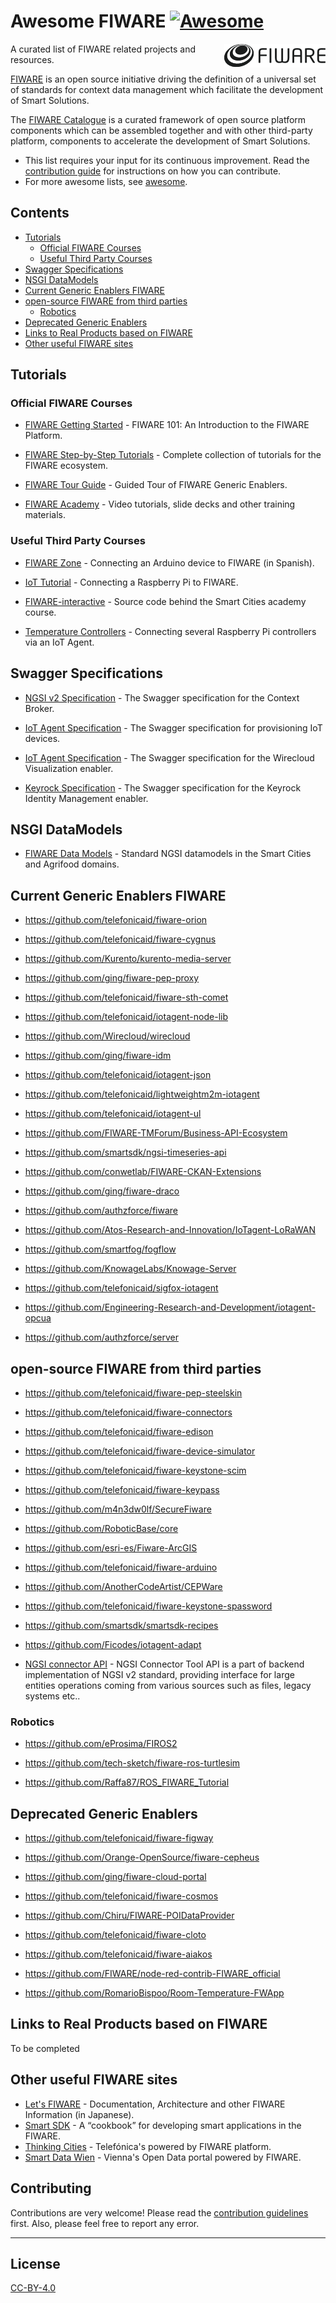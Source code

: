 # Awesome FIWARE [![Awesome](https://awesome.re/badge.svg)](https://awesome.re)

[<img src="logo.png" align="right" width="162">](https://www.fiware.org/)

A curated list of FIWARE related projects and resources.

[FIWARE](https://www.fiware.org/) is an open source initiative driving the definition of a universal set of standards
for context data management which facilitate the development of Smart Solutions.

The [FIWARE Catalogue](https://github.com/FIWARE/catalogue) is a curated framework of open source platform components
which can be assembled together and with other third-party platform, components to accelerate the development of Smart
Solutions.

-   This list requires your input for its continuous improvement. Read the [contribution guide](contributing.md) for
    instructions on how you can contribute.
-   For more awesome lists, see [awesome](https://github.com/sindresorhus/awesome).

## Contents

-   [Tutorials](#tutorials)
    -   [Official FIWARE Courses](#official-fiware-courses)
    -   [Useful Third Party Courses](#useful-third-party-courses)
-   [Swagger Specifications](#swagger-specifications)
-   [NSGI DataModels](#nsgi-datamodels)
-   [Current Generic Enablers FIWARE](#current-generic-enablers-fiware)
-   [open-source FIWARE from third parties](#open-source-fiware-from-third-parties)
    -   [Robotics](#robotics)
-   [Deprecated Generic Enablers](#deprecated-generic-enablers)
-   [Links to Real Products based on FIWARE](#links-to-real-products-based-on-fiware)
-   [Other useful FIWARE sites](#other-useful-fiware-sites)

## Tutorials

### Official FIWARE Courses

-   [FIWARE Getting Started](https://github.com/FIWARE/tutorials.Getting-Started) - FIWARE 101: An Introduction to the
    FIWARE Platform.
-   [FIWARE Step-by-Step Tutorials](https://fiware-tutorials.readthedocs.io/en/latest/) - Complete collection of
    tutorials for the FIWARE ecosystem.

-   [FIWARE Tour Guide](https://fiwaretourguide.readthedocs.io/en/latest/) - Guided Tour of FIWARE Generic Enablers.

-   [FIWARE Academy](https://github.com/FIWARE/academy) - Video tutorials, slide decks and other training materials.

### Useful Third Party Courses

-   [FIWARE Zone](https://github.com/FIWAREZone/IoT_Course) - Connecting an Arduino device to FIWARE (in Spanish).

-   [IoT Tutorial](https://github.com/rahul606/FIWARE-IoT-Tutorial) - Connecting a Raspberry Pi to FIWARE.

-   [FIWARE-interactive](https://github.com/GernotBoege/FIWARE-interactive) - Source code behind the Smart Cities
    academy course.

-   [Temperature Controllers](https://github.com/jmcanterafonseca/fiware-examples) - Connecting several Raspberry Pi
    controllers via an IoT Agent.

## Swagger Specifications

-   [NGSI v2 Specification](https://swagger.lab.fiware.org/?url=https://raw.githubusercontent.com/Fiware/specifications/master/OpenAPI/ngsiv2/ngsiv2-openapi.json) -
    The Swagger specification for the Context Broker.

-   [IoT Agent Specification](https://swagger.lab.fiware.org/?url=https://raw.githubusercontent.com/Fiware/specifications/master/OpenAPI/iot.IoTagent-node-lib/IoTagent-node-lib-openapi.json) -
    The Swagger specification for provisioning IoT devices.

-   [IoT Agent Specification](https://swagger.lab.fiware.org/?url=https://raw.githubusercontent.com/Fiware/specifications/master/OpenAPI/apps.Wirecloud/Wirecloud-openapi.json) -
    The Swagger specification for the Wirecloud Visualization enabler.

-   [Keyrock Specification](https://swagger.lab.fiware.org/?url=https://raw.githubusercontent.com/Fiware/specifications/master/OpenAPI/security.Idm/Idm-openapi.json) -
    The Swagger specification for the Keyrock Identity Management enabler.

## NSGI DataModels

-   [FIWARE Data Models](https://github.com/FIWARE/dataModels) - Standard NGSI datamodels in the Smart Cities and
    Agrifood domains.

## Current Generic Enablers FIWARE

-   https://github.com/telefonicaid/fiware-orion

-   https://github.com/telefonicaid/fiware-cygnus

-   https://github.com/Kurento/kurento-media-server

-   https://github.com/ging/fiware-pep-proxy

-   https://github.com/telefonicaid/fiware-sth-comet

-   https://github.com/telefonicaid/iotagent-node-lib

-   https://github.com/Wirecloud/wirecloud

-   https://github.com/ging/fiware-idm

-   https://github.com/telefonicaid/iotagent-json

-   https://github.com/telefonicaid/lightweightm2m-iotagent

-   https://github.com/telefonicaid/iotagent-ul

-   https://github.com/FIWARE-TMForum/Business-API-Ecosystem

-   https://github.com/smartsdk/ngsi-timeseries-api

-   https://github.com/conwetlab/FIWARE-CKAN-Extensions

-   https://github.com/ging/fiware-draco

-   https://github.com/authzforce/fiware

-   https://github.com/Atos-Research-and-Innovation/IoTagent-LoRaWAN

-   https://github.com/smartfog/fogflow

-   https://github.com/KnowageLabs/Knowage-Server

-   https://github.com/telefonicaid/sigfox-iotagent

-   https://github.com/Engineering-Research-and-Development/iotagent-opcua

-   https://github.com/authzforce/server

## open-source FIWARE from third parties

-   https://github.com/telefonicaid/fiware-pep-steelskin

-   https://github.com/telefonicaid/fiware-connectors

-   https://github.com/telefonicaid/fiware-edison

-   https://github.com/telefonicaid/fiware-device-simulator

-   https://github.com/telefonicaid/fiware-keystone-scim

-   https://github.com/telefonicaid/fiware-keypass

-   https://github.com/m4n3dw0lf/SecureFiware

-   https://github.com/RoboticBase/core

-   https://github.com/esri-es/Fiware-ArcGIS

-   https://github.com/telefonicaid/fiware-arduino

-   https://github.com/AnotherCodeArtist/CEPWare

-   https://github.com/telefonicaid/fiware-keystone-spassword

-   https://github.com/smartsdk/smartsdk-recipes

-   https://github.com/Ficodes/iotagent-adapt

-   [NGSI connector API](http://dev.waste4think.eu/waste4think/NgsiConnector) - NGSI Connector Tool API is a part of      backend implementation of NGSI v2 standard, providing interface for large entities operations coming from            various sources such as files, legacy systems etc..

### Robotics

-   https://github.com/eProsima/FIROS2

-   https://github.com/tech-sketch/fiware-ros-turtlesim

-   https://github.com/Raffa87/ROS_FIWARE_Tutorial

## Deprecated Generic Enablers

-   https://github.com/telefonicaid/fiware-figway

-   https://github.com/Orange-OpenSource/fiware-cepheus

-   https://github.com/ging/fiware-cloud-portal

-   https://github.com/telefonicaid/fiware-cosmos

-   https://github.com/Chiru/FIWARE-POIDataProvider

-   https://github.com/telefonicaid/fiware-cloto

-   https://github.com/telefonicaid/fiware-aiakos

-   https://github.com/FIWARE/node-red-contrib-FIWARE_official

-   https://github.com/RomarioBispoo/Room-Temperature-FWApp

## Links to Real Products based on FIWARE

To be completed

## Other useful FIWARE sites

-   [Let's FIWARE](https://www.letsfiware.jp/) - Documentation, Architecture and other FIWARE Information (in Japanese).
-   [Smart SDK](https://www.smartsdk.eu/) - A “cookbook” for developing smart applications in the FIWARE.
-   [Thinking Cities](https://thinking-cities.readthedocs.io/en/latest/) - Telefónica's powered by FIWARE platform.
-   [Smart Data Wien](https://smartdata.wien/) - Vienna's Open Data portal powered by FIWARE.

## Contributing

Contributions are very welcome! Please read the [contribution guidelines](CONTRIBUTING.md) first. Also, please feel free
to report any error.

---

## License

[CC-BY-4.0](LICENSE)
